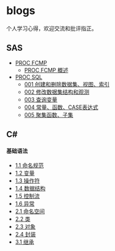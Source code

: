 # blogs
个人学习心得，欢迎交流和批评指正。

## SAS

- [PROC FCMP]()
  - [PROC FCMP 概述](./SAS/PROC%20FCMP/PROC%20FCMP%20概述.md)
- [PROC SQL]()
  - [001 创建和删除数据集、视图、索引](./SAS/PROC%20SQL/PROC%20SQL%20001.md)
  - [002 修改数据集结构和观测](./SAS/PROC%20SQL/PROC%20SQL%20002.md)
  - [003 查询变量](./SAS/PROC%20SQL/PROC%20SQL%20003.md)
  - [004 常量、函数、CASE表达式](./SAS/PROC%20SQL/PROC%20SQL%20004.md)
  - [005 聚集函数、子集](./SAS/PROC%20SQL/PROC%20SQL%20005.md)


## C#

#### 基础语法
- [1.1 命名规范](./C#/基础语法/1.1%20命名规范.md)
- [1.2 变量](./C#/基础语法/1.2%20变量.md)
- [1.3 操作符](./C#/基础语法/1.3%20操作符.md)
- [1.4 数据结构](./C#/基础语法/1.4%20数据结构.md)
- [1.5 控制流](./C#/基础语法/1.5%20控制流.md)
- [1.6 异常](./C#/基础语法/1.6%20异常.md)
- [2.1 命名空间](./C#/基础语法/2.1%20命名空间.md)
- [2.2 类](./C#/基础语法/2.2%20类.md)
- [2.3 对象](./C#/基础语法/2.3%20对象.md)
- [2.4 封装](./C#/基础语法/2.4%20封装.md)
- [3.1 继承](./C#/基础语法/3.1%20继承.md)